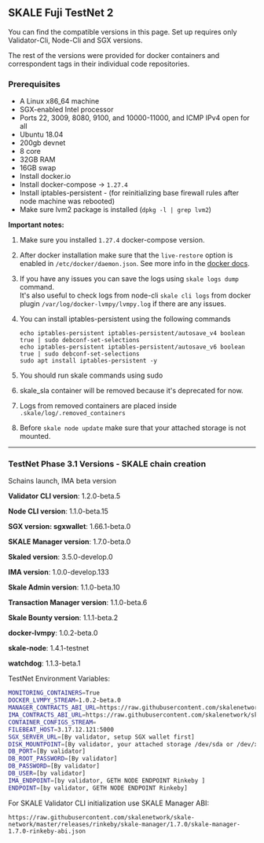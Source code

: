 ## SKALE Fuji TestNet 2

You can find the compatible versions in this page. Set up requires only Validator-Cli, Node-Cli and SGX versions.

The rest of the versions were provided for docker containers and correspondent tags in their individual code repositories.

### **Prerequisites**

-   A Linux x86_64 machine
-   SGX-enabled Intel processor
-   Ports 22, 3009, 8080, 9100, and 10000-11000, and ICMP IPv4 open for all
-   Ubuntu 18.04
-   200gb devnet
-   8 core
-   32GB RAM
-   16GB swap
-   Install docker.io
-   Install docker-compose -> `1.27.4`
-   Install iptables-persistent - (for reinitializing base firewall rules after node machine was rebooted)
-   Make sure lvm2 package is installed (`dpkg -l | grep lvm2`)

**Important notes:**  

1. Make sure you installed `1.27.4` docker-compose version. 
2.  After docker installation make sure that the `live-restore` option
is enabled in `/etc/docker/daemon.json`. See more info in the [docker docs](https://docs.docker.com/config/containers/live-restore/).  

3.  If you have any issues you can save the logs using `skale logs dump` command.  
It's also useful to check logs from node-cli `skale cli logs` from docker plugin `/var/log/docker-lvmpy/lvmpy.log` if there are any issues.

4.  You can install iptables-persistent using the following commands
    ```
    echo iptables-persistent iptables-persistent/autosave_v4 boolean true | sudo debconf-set-selections
    echo iptables-persistent iptables-persistent/autosave_v6 boolean true | sudo debconf-set-selections
    sudo apt install iptables-persistent -y
    ```

5. You should run skale commands using sudo

6. skale_sla container will be removed because it's deprecated for now.

7. Logs from removed containers are placed inside `.skale/log/.removed_containers` 

8. Before `skale node update` make sure that your attached storage is not mounted.

----

### TestNet Phase 3.1 Versions - SKALE chain creation
Schains launch, IMA beta version

**Validator CLI version**: 1.2.0-beta.5

**Node CLI version**: 1.1.0-beta.15

**SGX version: sgxwallet**: 1.66.1-beta.0

**SKALE Manager version**: 1.7.0-beta.0

**Skaled version**: 3.5.0-develop.0

**IMA version**: 1.0.0-develop.133

**Skale Admin version**: 1.1.0-beta.10

**Transaction Manager version**: 1.1.0-beta.6

**Skale Bounty version**: 1.1.1-beta.2

**docker-lvmpy**: 1.0.2-beta.0

**skale-node**: 1.4.1-testnet

**watchdog**: 1.1.3-beta.1

TestNet Environment Variables: 

```bash
MONITORING_CONTAINERS=True
DOCKER_LVMPY_STREAM=1.0.2-beta.0
MANAGER_CONTRACTS_ABI_URL=https://raw.githubusercontent.com/skalenetwork/skale-network/master/releases/rinkeby/skale-manager/1.7.0/skale-manager-1.7.0-rinkeby-abi.json
IMA_CONTRACTS_ABI_URL=https://raw.githubusercontent.com/skalenetwork/skale-network/master/releases/rinkeby/IMA/1.0.0-beta.0/abi.json
CONTAINER_CONFIGS_STREAM=
FILEBEAT_HOST=3.17.12.121:5000
SGX_SERVER_URL=[By validator, setup SGX wallet first]
DISK_MOUNTPOINT=[By validator, your attached storage /dev/sda or /dev/xvdd (this is an example. You just need to use your 2TB block volume mount point)]
DB_PORT=[By validator]
DB_ROOT_PASSWORD=[By validator]
DB_PASSWORD=[By validator]
DB_USER=[by validator]
IMA_ENDPOINT=[by validator, GETH NODE ENDPOINT Rinkeby ]
ENDPOINT=[by validator, GETH NODE ENDPOINT Rinkeby]
```

For SKALE Validator CLI initialization use SKALE Manager ABI:

`https://raw.githubusercontent.com/skalenetwork/skale-network/master/releases/rinkeby/skale-manager/1.7.0/skale-manager-1.7.0-rinkeby-abi.json`

